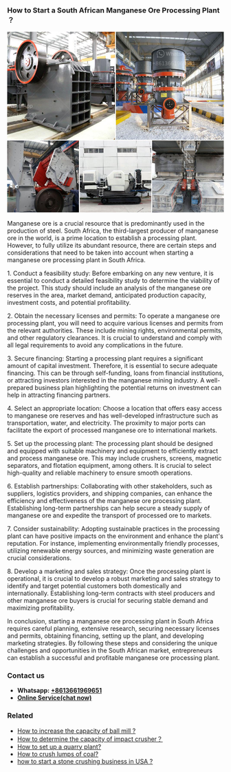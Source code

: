 <h3>How to Start a South African Manganese Ore Processing Plant ？</h3><img src='1701745053.jpg' alt=''><p>Manganese ore is a crucial resource that is predominantly used in the production of steel. South Africa, the third-largest producer of manganese ore in the world, is a prime location to establish a processing plant. However, to fully utilize its abundant resource, there are certain steps and considerations that need to be taken into account when starting a manganese ore processing plant in South Africa.</p><p>1. Conduct a feasibility study: Before embarking on any new venture, it is essential to conduct a detailed feasibility study to determine the viability of the project. This study should include an analysis of the manganese ore reserves in the area, market demand, anticipated production capacity, investment costs, and potential profitability.</p><p>2. Obtain the necessary licenses and permits: To operate a manganese ore processing plant, you will need to acquire various licenses and permits from the relevant authorities. These include mining rights, environmental permits, and other regulatory clearances. It is crucial to understand and comply with all legal requirements to avoid any complications in the future.</p><p>3. Secure financing: Starting a processing plant requires a significant amount of capital investment. Therefore, it is essential to secure adequate financing. This can be through self-funding, loans from financial institutions, or attracting investors interested in the manganese mining industry. A well-prepared business plan highlighting the potential returns on investment can help in attracting financing partners.</p><p>4. Select an appropriate location: Choose a location that offers easy access to manganese ore reserves and has well-developed infrastructure such as transportation, water, and electricity. The proximity to major ports can facilitate the export of processed manganese ore to international markets.</p><p>5. Set up the processing plant: The processing plant should be designed and equipped with suitable machinery and equipment to efficiently extract and process manganese ore. This may include crushers, screens, magnetic separators, and flotation equipment, among others. It is crucial to select high-quality and reliable machinery to ensure smooth operations.</p><p>6. Establish partnerships: Collaborating with other stakeholders, such as suppliers, logistics providers, and shipping companies, can enhance the efficiency and effectiveness of the manganese ore processing plant. Establishing long-term partnerships can help secure a steady supply of manganese ore and expedite the transport of processed ore to markets.</p><p>7. Consider sustainability: Adopting sustainable practices in the processing plant can have positive impacts on the environment and enhance the plant's reputation. For instance, implementing environmentally friendly processes, utilizing renewable energy sources, and minimizing waste generation are crucial considerations.</p><p>8. Develop a marketing and sales strategy: Once the processing plant is operational, it is crucial to develop a robust marketing and sales strategy to identify and target potential customers both domestically and internationally. Establishing long-term contracts with steel producers and other manganese ore buyers is crucial for securing stable demand and maximizing profitability.</p><p>In conclusion, starting a manganese ore processing plant in South Africa requires careful planning, extensive research, securing necessary licenses and permits, obtaining financing, setting up the plant, and developing marketing strategies. By following these steps and considering the unique challenges and opportunities in the South African market, entrepreneurs can establish a successful and profitable manganese ore processing plant.</p><h3>Contact us</h3><ul><li><strong>Whatsapp:&nbsp;<a href="https://wa.me/8613661969651">+8613661969651</a></strong></li><li><a href="https://swt.shibang-china.com/?git&amp;zhl&amp;How to Start a South African Manganese Ore Processing Plant ？"><strong>Online Service(chat now)</strong></a></li></ul><h3>Related</h3><ul><li><a href='How to increase the capacity of ball mill .md'>How to increase the capacity of ball mill ?</a></li><li><a href='How to determine the capacity of impact crusher？.md'>How to determine the capacity of impact crusher？</a></li><li><a href='How to set up a quarry plant.md'>How to set up a quarry plant?</a></li><li><a href='How to crush lumps of coal.md'>How to crush lumps of coal?</a></li><li><a href='how to start a stone crushing business in USA .md'>how to start a stone crushing business in USA ?</a></li></ul>